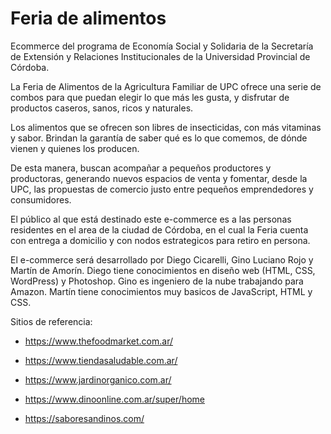 # Feria de alimentos 
Ecommerce del programa de Economía Social y Solidaria de la Secretaría de Extensión y Relaciones Institucionales de la Universidad Provincial de Córdoba.

La Feria de Alimentos de la Agricultura Familiar de UPC ofrece una serie de combos para que puedan elegir lo que más les gusta, y disfrutar de productos caseros, sanos, ricos y naturales.

Los alimentos que se ofrecen son libres de insecticidas, con más vitaminas y sabor. Brindan la garantía de saber qué es lo que comemos, de dónde vienen y quienes los producen. 

De esta manera, buscan acompañar a pequeños productores y productoras, generando nuevos espacios de venta y fomentar, desde la UPC, las propuestas de comercio justo entre pequeños emprendedores y consumidores.

El público al que está destinado este e-commerce es a las personas residentes en el area de la ciudad de Córdoba, en el cual la Feria cuenta con entrega a domicilio y con nodos estrategicos para retiro en persona.

El e-commerce será desarrollado por Diego Cicarelli, Gino Luciano Rojo y Martín de Amorín. Diego tiene conocimientos en diseño web (HTML, CSS, WordPress) y Photoshop. Gino es ingeniero de la nube trabajando para Amazon. Martín tiene conocimientos muy basicos de JavaScript, HTML y CSS. 


Sitios de referencia:

- https://www.thefoodmarket.com.ar/

- https://www.tiendasaludable.com.ar/

- https://www.jardinorganico.com.ar/

- https://www.dinoonline.com.ar/super/home

- https://saboresandinos.com/
